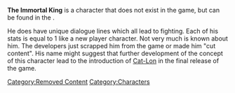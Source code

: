 **The Immortal King** is a character that does not exist in the game,
but can be found in the [](Forgotten_Construction_Set.md).

He does have unique dialogue lines which all lead to fighting. Each of
his stats is equal to 1 like a new player character. Not very much is
known about him. The developers just scrapped him from the game or made
him "cut content". His name might suggest that further development of
the concept of this character lead to the introduction of
[Cat-Lon](Mad_Cat-Lon.md "wikilink") in the final release of the game.

[Category:Removed Content](Category:Removed_Content "wikilink")
[Category:Characters](Category:Characters "wikilink")